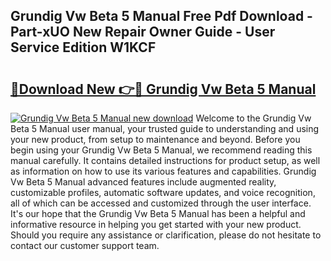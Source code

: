 ## Grundig Vw Beta 5 Manual Free Pdf Download - Part-xUO New Repair Owner Guide - User Service Edition W1KCF

# <h2><a href="http://bc47025.oget.top/?id=Grundig+Vw+Beta+5+Manual">🔗Download New 👉🔴 Grundig Vw Beta 5 Manual</a></h2>

[![Grundig Vw Beta 5 Manual new download](https://i.imgur.com/5g1atiW.png)](http://bc47025.oget.top/?id=Grundig+Vw+Beta+5+Manual)
Welcome to the Grundig Vw Beta 5 Manual user manual, your trusted guide to understanding and using your new product, from setup to maintenance and beyond. Before you begin using your Grundig Vw Beta 5 Manual, we recommend reading this manual carefully. It contains detailed instructions for product setup, as well as information on how to use its various features and capabilities. Grundig Vw Beta 5 Manual advanced features include augmented reality, customizable profiles, automatic software updates, and voice recognition, all of which can be accessed and customized through the user interface. It's our hope that the Grundig Vw Beta 5 Manual has been a helpful and informative resource in helping you get started with your new product. Should you require any assistance or clarification, please do not hesitate to contact our customer support team.
